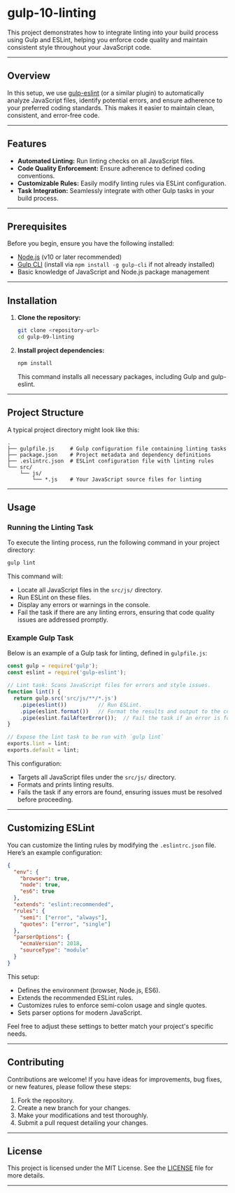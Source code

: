 ﻿# gulp-10-linting

This project demonstrates how to integrate linting into your build process using Gulp and ESLint, helping you enforce code quality and maintain consistent style throughout your JavaScript code.

---

## Overview

In this setup, we use [gulp-eslint](https://www.npmjs.com/package/gulp-eslint) (or a similar plugin) to automatically analyze JavaScript files, identify potential errors, and ensure adherence to your preferred coding standards. This makes it easier to maintain clean, consistent, and error-free code.

---

## Features

- **Automated Linting:** Run linting checks on all JavaScript files.
- **Code Quality Enforcement:** Ensure adherence to defined coding conventions.
- **Customizable Rules:** Easily modify linting rules via ESLint configuration.
- **Task Integration:** Seamlessly integrate with other Gulp tasks in your build process.

---

## Prerequisites

Before you begin, ensure you have the following installed:

- [Node.js](https://nodejs.org/en/) (v10 or later recommended)
- [Gulp CLI](https://gulpjs.com/) (install via `npm install -g gulp-cli` if not already installed)
- Basic knowledge of JavaScript and Node.js package management

---

## Installation

1. **Clone the repository:**

   ```bash
   git clone <repository-url>
   cd gulp-09-linting
   ```

2. **Install project dependencies:**

   ```bash
   npm install
   ```

   This command installs all necessary packages, including Gulp and gulp-eslint.

---

## Project Structure

A typical project directory might look like this:

```
.
├── gulpfile.js     # Gulp configuration file containing linting tasks
├── package.json    # Project metadata and dependency definitions
├── .eslintrc.json  # ESLint configuration file with linting rules
└── src/
    └── js/
        └── *.js    # Your JavaScript source files for linting
```

---

## Usage

### Running the Linting Task

To execute the linting process, run the following command in your project directory:

```bash
gulp lint
```

This command will:

- Locate all JavaScript files in the `src/js/` directory.
- Run ESLint on these files.
- Display any errors or warnings in the console.
- Fail the task if there are any linting errors, ensuring that code quality issues are addressed promptly.

### Example Gulp Task

Below is an example of a Gulp task for linting, defined in `gulpfile.js`:

```js
const gulp = require('gulp');
const eslint = require('gulp-eslint');

// Lint task: Scans JavaScript files for errors and style issues.
function lint() {
  return gulp.src('src/js/**/*.js')
    .pipe(eslint())          // Run ESLint.
    .pipe(eslint.format())   // Format the results and output to the console.
    .pipe(eslint.failAfterError());  // Fail the task if an error is found.
}

// Expose the lint task to be run with `gulp lint`
exports.lint = lint;
exports.default = lint;
```

This configuration:
- Targets all JavaScript files under the `src/js/` directory.
- Formats and prints linting results.
- Fails the task if any errors are found, ensuring issues must be resolved before proceeding.

---

## Customizing ESLint

You can customize the linting rules by modifying the `.eslintrc.json` file. Here’s an example configuration:

```json
{
  "env": {
    "browser": true,
    "node": true,
    "es6": true
  },
  "extends": "eslint:recommended",
  "rules": {
    "semi": ["error", "always"],
    "quotes": ["error", "single"]
  },
  "parserOptions": {
    "ecmaVersion": 2018,
    "sourceType": "module"
  }
}
```

This setup:
- Defines the environment (browser, Node.js, ES6).
- Extends the recommended ESLint rules.
- Customizes rules to enforce semi-colon usage and single quotes.
- Sets parser options for modern JavaScript.

Feel free to adjust these settings to better match your project's specific needs.

---

## Contributing

Contributions are welcome! If you have ideas for improvements, bug fixes, or new features, please follow these steps:

1. Fork the repository.
2. Create a new branch for your changes.
3. Make your modifications and test thoroughly.
4. Submit a pull request detailing your changes.

---

## License

This project is licensed under the MIT License. See the [LICENSE](LICENSE) file for more details.

---

